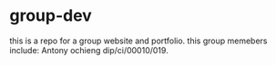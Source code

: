 # group-dev
this is a repo for a group website and portfolio.
this group memebers include:
Antony ochieng dip/ci/00010/019.
